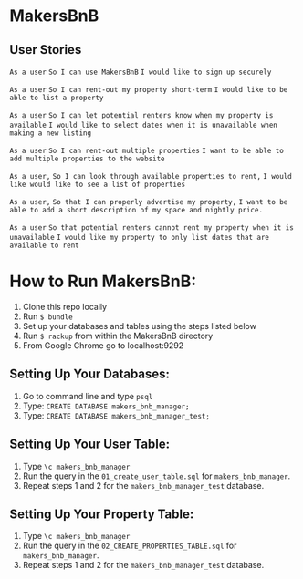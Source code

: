 # MakersBnB

## User Stories

```As a user```
```So I can use MakersBnB```
```I would like to sign up securely```

```As a user``` 
```So I can rent-out my property short-term```
```I would like to be able to list a property```

```As a user```
```So I can let potential renters know when my property is available```
```I would like to select dates when it is unavailable when making a new listing```

```As a user```
```So I can rent-out multiple properties```
```I want to be able to add multiple properties to the website```

```As a user,```
```So I can look through available properties to rent,```
```I would like would like to see a list of properties ```

```As a user,```
```So that I can properly advertise my property,```
```I want to be able to add a short description of my space and nightly price.```

```As a user```
```So that potential renters cannot rent my property when it is unavailable```
```I would like my property to only list dates that are available to rent```

# How to Run MakersBnB:

1. Clone this repo locally
2. Run ```$ bundle``` 
3. Set up your databases and tables using the steps listed below
4. Run ```$ rackup``` from within the MakersBnB directory
5. From Google Chrome go to localhost:9292

## Setting Up Your Databases:

1. Go to command line and type `psql`
2. Type: `CREATE DATABASE makers_bnb_manager;`
3. Type: `CREATE DATABASE makers_bnb_manager_test;`

## Setting Up Your User Table:

1. Type `\c makers_bnb_manager`
2. Run the query in the `01_create_user_table.sql` for `makers_bnb_manager`.
3. Repeat steps 1 and 2 for the `makers_bnb_manager_test` database.

## Setting Up Your Property Table:

1. Type `\c makers_bnb_manager`
2. Run the query in the `02_CREATE_PROPERTIES_TABLE.sql` for `makers_bnb_manager`.
3. Repeat steps 1 and 2 for the `makers_bnb_manager_test` database.




